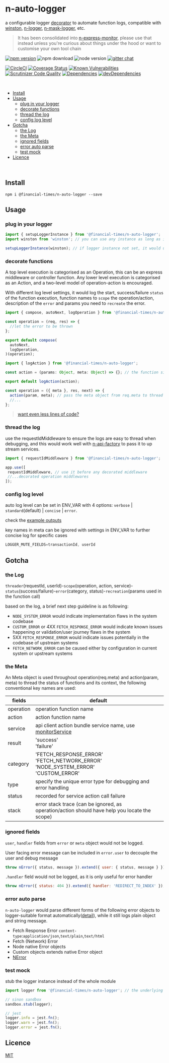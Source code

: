 # n-auto-logger 

a configurable logger [decorator](https://github.com/Financial-Times/n-express-enhancer) to automate function logs, compatible with [winston](https://github.com/winstonjs/winston), [n-logger](https://github.com/Financial-Times/n-logger), [n-mask-logger](https://github.com/financial-Times/n-mask-logger), etc.

> It has been consolidated into [n-express-monitor](https://github.com/financial-Times/n-express-monitor), please use that instead unless you're curious about things under the hood or want to customise your own tool chain

[![npm version](https://badge.fury.io/js/%40financial-times%2Fn-auto-logger.svg)](https://badge.fury.io/js/%40financial-times%2Fn-auto-logger)
![npm download](https://img.shields.io/npm/dm/@financial-times/n-auto-logger.svg)
![node version](https://img.shields.io/node/v/@financial-times/n-auto-logger.svg)
[![gitter chat](https://badges.gitter.im/Financial-Times/n-auto-logger.svg)](https://gitter.im/Financial-Times/n-auto-logger?utm_source=badge&utm_medium=badge&utm_campaign=pr-badge&utm_content=badge)


[![CircleCI](https://circleci.com/gh/Financial-Times/n-auto-logger.svg?style=shield)](https://circleci.com/gh/Financial-Times/n-auto-logger)
[![Coverage Status](https://coveralls.io/repos/github/Financial-Times/n-auto-logger/badge.svg?branch=main)](https://coveralls.io/github/Financial-Times/n-auto-logger?branch=main)
[![Known Vulnerabilities](https://snyk.io/test/github/Financial-Times/n-auto-logger/badge.svg)](https://snyk.io/test/github/Financial-Times/n-auto-logger)
[![Scrutinizer Code Quality](https://scrutinizer-ci.com/g/Financial-Times/n-auto-logger/badges/quality-score.png?b=main)](https://scrutinizer-ci.com/g/Financial-Times/n-auto-logger/?branch=main)
[![Dependencies](https://david-dm.org/Financial-Times/n-auto-logger.svg)](https://david-dm.org/Financial-Times/n-auto-logger)
[![devDependencies](https://david-dm.org/Financial-Times/n-auto-logger/dev-status.svg)](https://david-dm.org/Financial-Times/n-auto-logger?type=dev)

<br>

- [Install](#install)
- [Usage](#usage)
  * [plug in your logger](#plug-in-your-logger)
  * [decorate functions](#decorate-functions)
  * [thread the log](#thread-the-log)
  * [config log level](#config-log-level)
- [Gotcha](#gotcha)
  * [the Log](#the-log)
  * [the Meta](#the-meta)
  * [ignored fields](#ignored-fields)
  * [error auto parse](#error-auto-parse)
  * [test mock](#test-mock)
- [Licence](#licence)

<br>

## Install
```shell
npm i @financial-times/n-auto-logger --save
```

## Usage

### plug in your logger

```js
import { setupLoggerInstance } from '@financial-times/n-auto-logger';
import winston from 'winston'; // you can use any instance as long as it has .info, .warn, .error method

setupLoggerInstance(winston); // if logger instance not set, it would use n-logger by default
```

### decorate functions

A top level execution is categorised as an Operation, this can be an express middleware or controller function. Any lower level execution is categorised as an Action, and a two-level model of operation-action is encouraged.

With different log level settings, it would log the start, success/failure `status` of the function execution, function names to `scope` the operation/action, description of the `error` and params you need to `recreate` the error.

```js
import { compose, autoNext, logOperation } from '@financial-times/n-auto-logger';

const operation = (req, res) => {
  //let the error to be thrown
};

export default compose(
  autoNext,
  logOperation,
)(operation);
```

```js
import { logAction } from '@financial-times/n-auto-logger';

const action = (params: Object, meta: Object) => {}; // the function signature needs to follow the convention

export default logAction(action);
```
```js
const operation = ({ meta }, res, next) => {
  action(param, meta); // pass the meta object from req.meta to thread operation/action
  //...
};
```

> [want even less lines of code?](https://github.com/Financial-Times/n-express-enhancer#enhance-a-set-of-functions)

### thread the log

use the requestIdMiddleware to ensure the logs are easy to thread when debugging, and this would work well with [n-api-factory](https://github.com/Financial-Times/n-api-factory) to pass it to up stream services.

```js
import { requestIdMiddleware } from '@financial-times/n-auto-logger';

app.use([
 requestIdMiddleware, // use it before any decorated middleware
 //...decorated operation middlewares
]);
```

### config log level

auto log level can be set in ENV_VAR with 4 options: `verbose` | `standard`(default) | `concise` | `error`.

check the [example outputs](https://github.com/Financial-Times/next-monitor-express)

key names in meta can be ignored with settings in ENV_VAR to further concise log for specific cases

```js
LOGGER_MUTE_FIELDS=transactionId, userId
```

## Gotcha

### the Log

`threader`(requestId, userId)-`scope`(operation, action, service)-`status`(success/failure)-`error`(category, status)-`recreation`(params used in the function call)

based on the log, a brief next step guideline is as following:

* `NODE_SYSTEM_ERROR` would indicate implementation flaws in the system codebase
* `CUSTOM_ERROR` or 4XX `FETCH_RESPONSE_ERROR` would indicate known issues happening or validation/user journey flaws in the system
* 5XX `FETCH_RESPONSE_ERROR` would indicate issues potentially in the codebase of upstream systems
* `FETCH_NETWORK_ERROR` can be caused either by configuration in current system or upstream systems

### the Meta

An Meta object is used throughout operation(req.meta) and action(param, meta) to thread the status of functions and its context, the following conventional key names are used:

| fields    | default                                                                            | 
|-----------|------------------------------------------------------------------------------------|
| operation | operation function name                                                            |
| action    | action function name                                                               |
| service   | api client action bundle service name, use [monitorService](https://github.com/Financial-Times/n-express-monitor#monitorservice) |
| result    | 'success'<br>'failure'                                                             |
| category  | 'FETCH_RESPONSE_ERROR'<br>'FETCH_NETWORK_ERROR'<br>'NODE_SYSTEM_ERROR'<br>'CUSTOM_ERROR' |
| type      | specify the unique error type for debugging and error handling                     |
| status    | recorded for service action call failure                                           |
| stack     | error stack trace (can be ignored, as operation/action should have help you locate the scope)    |


### ignored fields
`user`, `handler` fields from `error` or `meta` object would not be logged.

User facing error message can be included in `error.user` to decouple the user and debug message

```js
throw nError({ status, message }).extend({ user: { status, message } });
````

`.handler` field would not be logged, as it is only useful for error handler
```js
throw nError({ status: 404 }).extend({ handler: 'REDIRECT_TO_INDEX' });
```

### error auto parse

`n-auto-logger` would parse different forms of the following error objects to logger-suitable format automatically([detail](src/failure.js)), while it still logs plain object and string message.

* Fetch Response Error `content-type`:`application/json`,`text/plain`,`text/html`
* Fetch (Network) Error
* Node native Error objects
* Custom objects extends native Error object
* [NError](https://github.com/Financial-Times/n-error)


### test mock

stub the logger instance instead of the whole module

```js
import logger from '@financial-times/n-auto-logger'; // the underlying logger instance (`n-logger`)

// sinon sandbox
sandbox.stub(logger);

// jest
logger.info = jest.fn();
logger.warn = jest.fn();
logger.error = jest.fn();
```

## Licence
[MIT](/LICENSE)

